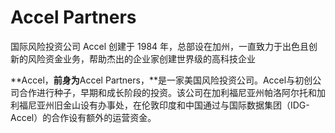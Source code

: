 # Accel Partners

国际风险投资公司 Accel 创建于 1984 年，总部设在加州，一直致力于出色且创新的风险资金业务，帮助杰出的企业家创建世界级的高科技企业

**Accel，**前身为**Accel Partners，**是一家美国风险投资公司。Accel与初创公司合作进行种子，早期和成长阶段的投资。该公司在加利福尼亚州帕洛阿尔托和加利福尼亚州旧金山设有办事处，在伦敦印度和中国通过与国际数据集团（IDG-Accel）的合作设有额外的运营资金。
